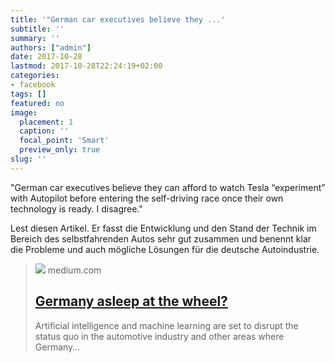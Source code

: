 ```yaml
---
title: '"German car executives believe they ...'
subtitle: ''
summary: ''
authors: ["admin"]
date: 2017-10-28
lastmod: 2017-10-28T22:24:19+02:00
categories:
- facebook
tags: []
featured: no
image:
  placement: 1
  caption: ''
  focal_point: 'Smart'
  preview_only: true
slug: ''
---
```

"German car executives believe they can afford to watch Tesla “experiment” with Autopilot before entering the self-driving race once their own technology is ready. I disagree."

Lest diesen Artikel. Er fasst die Entwicklung und den Stand der Technik im Bereich des selbstfahrenden Autos sehr gut zusammen und benennt klar die Probleme und auch mögliche Lösungen für die deutsche Autoindustrie.
> [![](https://miro.medium.com/v2/resize:fit:1200/1*DagWONAo_Na0WKM6ptDtoA.jpeg)](https://medium.com/twentybn/germany-asleep-at-the-wheel-d800445d6da2)
> medium.com
> ## [Germany asleep at the wheel?](https://medium.com/twentybn/germany-asleep-at-the-wheel-d800445d6da2)
>
>Artificial intelligence and machine learning are set to disrupt the status quo in the automotive industry and other areas where Germany…

